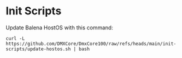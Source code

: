 # Init Scripts

Update Balena HostOS with this command:
```
curl -L https://github.com/DMXCore/DmxCore100/raw/refs/heads/main/init-scripts/update-hostos.sh | bash
```
